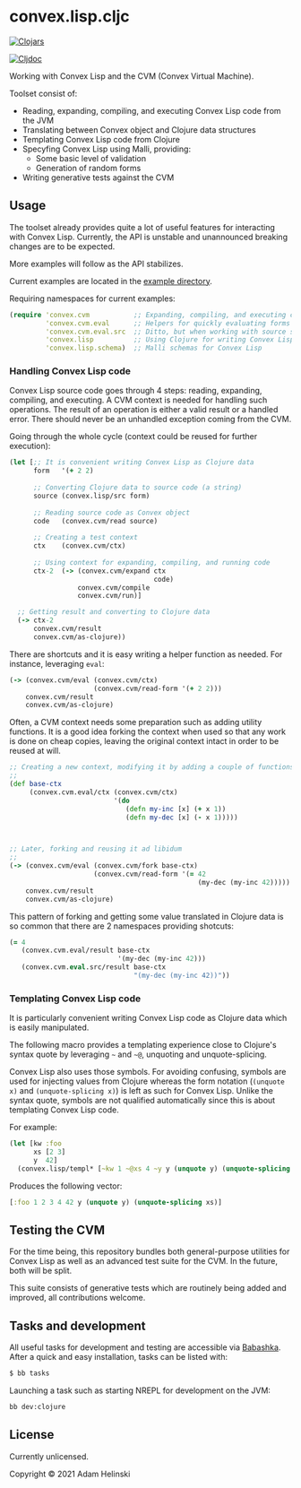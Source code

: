 # convex.lisp.cljc

[![Clojars](https://img.shields.io/clojars/v/helins/convex.lisp.cljc.svg)](https://clojars.org/helins/convex.lisp.cljc)

[![Cljdoc](https://cljdoc.org/badge/helins/convex.lisp.cljc)](https://cljdoc.org/d/helins/convex.lisp.cljc)

Working with Convex Lisp and the CVM (Convex Virtual Machine).

Toolset consist of:

- Reading, expanding, compiling, and executing Convex Lisp code from the JVM
- Translating between Convex object and Clojure data structures
- Templating Convex Lisp code from Clojure
- Specyfing Convex Lisp using Malli, providing:
    - Some basic level of validation
    - Generation of random forms
- Writing generative tests against the CVM


## Usage

The toolset already provides quite a lot of useful features for interacting with Convex Lisp. Currently, the API is unstable and unannounced breaking changes are to be expected.

More examples will follow as the API stabilizes.

Current examples are located in the [example directory](../main/src/example/convex/example).

Requiring namespaces for current examples:

```clojure
(require 'convex.cvm           ;; Expanding, compiling, and executing code on the CVM
         'convex.cvm.eval      ;; Helpers for quickly evaluating forms (dev + tests)
         'convex.cvm.eval.src  ;; Ditto, but when working with source strings
         'convex.lisp          ;; Using Clojure for writing Convex Lisp
         'convex.lisp.schema)  ;; Malli schemas for Convex Lisp
```

### Handling Convex Lisp code

Convex Lisp source code goes through 4 steps: reading, expanding, compiling, and executing. A CVM context is needed for handling such operations. The result of an operation is either a valid result or a handled error. There should never be an unhandled exception coming from the CVM.

Going through the whole cycle (context could be reused for further execution):

```clojure
(let [;; It is convenient writing Convex Lisp as Clojure data
      form   '(+ 2 2)
      
      ;; Converting Clojure data to source code (a string)
      source (convex.lisp/src form)
      
      ;; Reading source code as Convex object
      code   (convex.cvm/read source)
      
      ;; Creating a test context
      ctx    (convex.cvm/ctx)
      
      ;; Using context for expanding, compiling, and running code
      ctx-2  (-> (convex.cvm/expand ctx
                                    code)
                 convex.cvm/compile
                 convex.cvm/run)]

  ;; Getting result and converting to Clojure data
  (-> ctx-2
      convex.cvm/result
      convex.cvm/as-clojure))
```

There are shortcuts and it is easy writing a helper function as needed. For instance, leveraging `eval`:

```clojure
(-> (convex.cvm/eval (convex.cvm/ctx)
                     (convex.cvm/read-form '(+ 2 2)))
    convex.cvm/result
    convex.cvm/as-clojure)
```

Often, a CVM context needs some preparation such as adding utility functions. It is a good idea forking the context when used so that any work is done on cheap copies, leaving the original context intact in order to be reused at will.

```clojure
;; Creating a new context, modifying it by adding a couple of functions in the environment
;;
(def base-ctx
     (convex.cvm.eval/ctx (convex.cvm/ctx)
                          '(do
                             (defn my-inc [x] (+ x 1))
                             (defn my-dec [x] (- x 1)))))



;; Later, forking and reusing it ad libidum
;;
(-> (convex.cvm/eval (convex.cvm/fork base-ctx)
                     (convex.cvm/read-form '(= 42
                                               (my-dec (my-inc 42)))))
    convex.cvm/result
    convex.cvm/as-clojure)
```

This pattern of forking and getting some value translated in Clojure data is so common that there are 2 namespaces providing shotcuts:

```clojure
(= 4
   (convex.cvm.eval/result base-ctx
                           '(my-dec (my-inc 42)))
   (convex.cvm.eval.src/result base-ctx
                               "(my-dec (my-inc 42))"))
```


### Templating Convex Lisp code

It is particularly convenient writing Convex Lisp code as Clojure data which is easily manipulated.

The following macro provides a templating experience close to Clojure's syntax quote by leveraging `~` and `~@`, unquoting and unquote-splicing.

Convex Lisp also uses those symbols. For avoiding confusing, symbols are used for injecting values from Clojure whereas the form notation (`(unquote x)` and `(unquote-splicing x)`) is left as such for Convex Lisp. Unlike the syntax quote, symbols are not qualified automatically since this is about templating Convex Lisp code.

For example:

```clojure
(let [kw :foo
      xs [2 3]
      y  42]
  (convex.lisp/templ* [~kw 1 ~@xs 4 ~y y (unquote y) (unquote-splicing xs)]))
```

Produces the following vector:

```clojure
[:foo 1 2 3 4 42 y (unquote y) (unquote-splicing xs)]
```


## Testing the CVM

For the time being, this repository bundles both general-purpose utilities for Convex Lisp
as well as an advanced test suite for the CVM. In the future, both will be split.

This suite consists of generative tests which are routinely being added and improved, all contributions welcome.


## Tasks and development

All useful tasks for development and testing are accessible via [Babashka](https://github.com/babashka/babashka). After a quick and easy installation, tasks can be listed with:

```bash
$ bb tasks
```

Launching a task such as starting NREPL for development on the JVM:

```bash
bb dev:clojure
```


## License

Currently unlicensed.

Copyright © 2021 Adam Helinski
